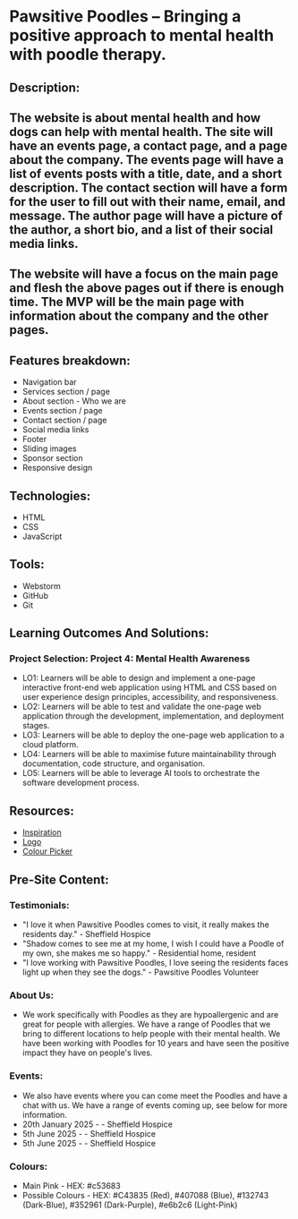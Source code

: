 # Pawsitive Poodles – Bringing a positive approach to mental health with poodle therapy.

## Description:
## The website is about mental health and how dogs can help with mental health. The site will have an events page, a contact page, and a page about the company. The events page will have a list of events posts with a title, date, and a short description. The contact section will have a form for the user to fill out with their name, email, and message. The author page will have a picture of the author, a short bio, and a list of their social media links.
## The website will have a focus on the main page and flesh the above pages out if there is enough time. The MVP will be the main page with information about the company and the other pages.

## Features breakdown:
- Navigation bar
- Services section / page
- About section - Who we are
- Events section / page
- Contact section / page
- Social media links
- Footer
- Sliding images
- Sponsor section
- Responsive design

## Technologies:
- HTML
- CSS
- JavaScript

## Tools:
- Webstorm
- GitHub
- Git

## Learning Outcomes And Solutions:
### Project Selection: Project 4: Mental Health Awareness
- LO1: Learners will be able to design and implement a one-page interactive front-end web application using HTML and CSS based on user experience design principles, accessibility, and responsiveness.
- LO2: Learners will be able to test and validate the one-page web application through the development, implementation, and deployment stages.
- LO3: Learners will be able to deploy the one-page web application to a cloud platform.
- LO4: Learners will be able to maximise future maintainability through documentation, code structure, and organisation.
- LO5: Learners will be able to leverage AI tools to orchestrate the software development process.

## Resources:
- [Inspiration](https://petsastherapy.org/)
- [Logo](https://logo.com/)
- [Colour Picker](https://palettes.shecodes.io/)

## Pre-Site Content:

### Testimonials:
- "I love it when Pawsitive Poodles comes to visit, it really makes the residents day." - Sheffield Hospice
- "Shadow comes to see me at my home, I wish I could have a Poodle of my own, she makes me so happy." - Residential home, resident
- "I love working with Pawsitive Poodles, I love seeing the residents faces light up when they see the dogs." - Pawsitive Poodles Volunteer

### About Us:
- We work specifically with Poodles as they are hypoallergenic and are great for people with allergies. We have a range of Poodles that we bring to different locations to help people with their mental health. We have been working with Poodles for 10 years and have seen the positive impact they have on people's lives.

### Events:
- We also have events where you can come meet the Poodles and have a chat with us. We have a range of events coming up, see below for more information.
- 20th January 2025 -  - Sheffield Hospice
- 5th June 2025 -  - Sheffield Hospice
- 5th June 2025 -  - Sheffield Hospice

### Colours:
- Main Pink - HEX: #c53683
- Possible Colours - HEX: #C43835 (Red), #407088 (Blue), #132743 (Dark-Blue), #352961 (Dark-Purple), #e6b2c6 (Light-Pink)